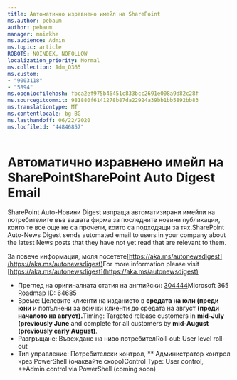 ```yaml
---
title: Автоматично изравнено имейл на SharePoint
ms.author: pebaum
author: pebaum
manager: mnirkhe
ms.audience: Admin
ms.topic: article
ROBOTS: NOINDEX, NOFOLLOW
localization_priority: Normal
ms.collection: Adm_O365
ms.custom:
- "9003118"
- "5894"
ms.openlocfilehash: fbca2ef975b46451c833bcc2691e008a9d82c28f
ms.sourcegitcommit: 981880f6141278b87da22924a39bb1bb5892bb83
ms.translationtype: MT
ms.contentlocale: bg-BG
ms.lasthandoff: 06/22/2020
ms.locfileid: "44846857"
---
```

# <a name="sharepoint-auto-digest-email"></a><span data-ttu-id="3f99f-102">Автоматично изравнено имейл на SharePoint</span><span class="sxs-lookup"><span data-stu-id="3f99f-102">SharePoint Auto Digest Email</span></span>

<span data-ttu-id="3f99f-103">SharePoint Auto-Новини Digest изпраща автоматизирани имейли на потребителите във вашата фирма за последните новини публикации, които те все още не са прочели, които са подходящи за тях.</span><span class="sxs-lookup"><span data-stu-id="3f99f-103">SharePoint Auto-News Digest sends automated email to users in your company about the latest News posts that they have not yet read that are relevant to them.</span></span>

<span data-ttu-id="3f99f-104">За повече информация, моля посетете[https://aka.ms/autonewsdigest](https://aka.ms/autonewsdigest)</span><span class="sxs-lookup"><span data-stu-id="3f99f-104">For more information please visit [https://aka.ms/autonewsdigest](https://aka.ms/autonewsdigest)</span></span>

- <span data-ttu-id="3f99f-105">Преглед на оригиналната статия на английски: [304444](https://www.microsoft.com/microsoft-365/roadmap?filters=&featureid=64685)</span><span class="sxs-lookup"><span data-stu-id="3f99f-105">Microsoft 365 Roadmap ID:  [64685](https://www.microsoft.com/microsoft-365/roadmap?filters=&featureid=64685)</span></span>
- <span data-ttu-id="3f99f-106">Време: Целевите клиенти на изданието в **средата на юли (преди юни** и попълнени за всички клиенти до средата на август **(преди началото на август).**</span><span class="sxs-lookup"><span data-stu-id="3f99f-106">Timing: Targeted release customers in  **mid-July (previously June**  and complete for all customers by  **mid-August (previously early August)**.</span></span>
- <span data-ttu-id="3f99f-107">Разгръщане: Въвеждане на ниво потребител</span><span class="sxs-lookup"><span data-stu-id="3f99f-107">Roll-out: User level roll-out</span></span>
- <span data-ttu-id="3f99f-108">Тип управление: Потребителски контрол, \*\* Администратор контрол чрез PowerShell (очаквайте скоро)</span><span class="sxs-lookup"><span data-stu-id="3f99f-108">Control Type: User control,  \*\*Admin control via PowerShell (coming soon)</span></span>
